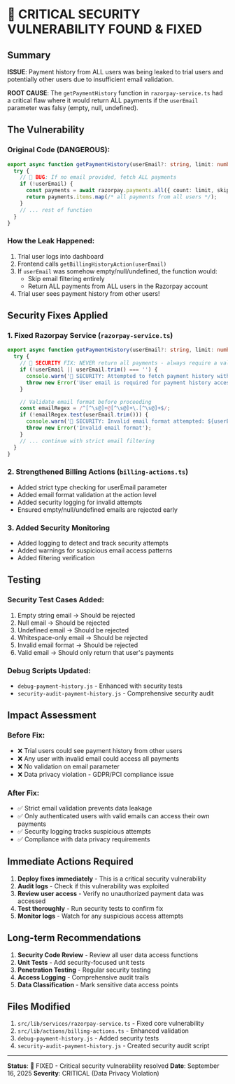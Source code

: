 # 🚨 CRITICAL SECURITY VULNERABILITY FOUND & FIXED

## Summary
**ISSUE**: Payment history from ALL users was being leaked to trial users and potentially other users due to insufficient email validation.

**ROOT CAUSE**: The `getPaymentHistory` function in `razorpay-service.ts` had a critical flaw where it would return ALL payments if the `userEmail` parameter was falsy (empty, null, undefined).

## The Vulnerability

### Original Code (DANGEROUS):
```typescript
export async function getPaymentHistory(userEmail?: string, limit: number = 50) {
  try {
    // 🚨 BUG: If no email provided, fetch ALL payments
    if (!userEmail) {
      const payments = await razorpay.payments.all({ count: limit, skip: 0 });
      return payments.items.map(/* all payments from all users */);
    }
    // ... rest of function
  }
}
```

### How the Leak Happened:
1. Trial user logs into dashboard
2. Frontend calls `getBillingHistoryAction(userEmail)`
3. If `userEmail` was somehow empty/null/undefined, the function would:
   - Skip email filtering entirely
   - Return ALL payments from ALL users in the Razorpay account
4. Trial user sees payment history from other users!

## Security Fixes Applied

### 1. Fixed Razorpay Service (`razorpay-service.ts`)
```typescript
export async function getPaymentHistory(userEmail?: string, limit: number = 50) {
  try {
    // 🚨 SECURITY FIX: NEVER return all payments - always require a valid email
    if (!userEmail || userEmail.trim() === '') {
      console.warn('🚨 SECURITY: Attempted to fetch payment history without valid email');
      throw new Error('User email is required for payment history access');
    }

    // Validate email format before proceeding
    const emailRegex = /^[^\s@]+@[^\s@]+\.[^\s@]+$/;
    if (!emailRegex.test(userEmail.trim())) {
      console.warn('🚨 SECURITY: Invalid email format attempted: ${userEmail}');
      throw new Error('Invalid email format');
    }
    // ... continue with strict email filtering
  }
}
```

### 2. Strengthened Billing Actions (`billing-actions.ts`)
- Added strict type checking for userEmail parameter
- Added email format validation at the action level
- Added security logging for invalid attempts
- Ensured empty/null/undefined emails are rejected early

### 3. Added Security Monitoring
- Added logging to detect and track security attempts
- Added warnings for suspicious email access patterns
- Added filtering verification

## Testing

### Security Test Cases Added:
1. Empty string email → Should be rejected
2. Null email → Should be rejected  
3. Undefined email → Should be rejected
4. Whitespace-only email → Should be rejected
5. Invalid email format → Should be rejected
6. Valid email → Should only return that user's payments

### Debug Scripts Updated:
- `debug-payment-history.js` - Enhanced with security tests
- `security-audit-payment-history.js` - Comprehensive security audit

## Impact Assessment

### Before Fix:
- ❌ Trial users could see payment history from other users
- ❌ Any user with invalid email could access all payments
- ❌ No validation on email parameter
- ❌ Data privacy violation - GDPR/PCI compliance issue

### After Fix:
- ✅ Strict email validation prevents data leakage
- ✅ Only authenticated users with valid emails can access their own payments
- ✅ Security logging tracks suspicious attempts
- ✅ Compliance with data privacy requirements

## Immediate Actions Required

1. **Deploy fixes immediately** - This is a critical security vulnerability
2. **Audit logs** - Check if this vulnerability was exploited
3. **Review user access** - Verify no unauthorized payment data was accessed
4. **Test thoroughly** - Run security tests to confirm fix
5. **Monitor logs** - Watch for any suspicious access attempts

## Long-term Recommendations

1. **Security Code Review** - Review all user data access functions
2. **Unit Tests** - Add security-focused unit tests
3. **Penetration Testing** - Regular security testing
4. **Access Logging** - Comprehensive audit trails
5. **Data Classification** - Mark sensitive data access points

## Files Modified

1. `src/lib/services/razorpay-service.ts` - Fixed core vulnerability
2. `src/lib/actions/billing-actions.ts` - Enhanced validation
3. `debug-payment-history.js` - Added security tests
4. `security-audit-payment-history.js` - Created security audit script

---
**Status**: 🔧 FIXED - Critical security vulnerability resolved
**Date**: September 16, 2025
**Severity**: CRITICAL (Data Privacy Violation)